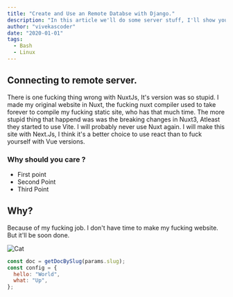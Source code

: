 ```yaml
---
title: "Create and Use an Remote Databse with Django."
description: "In this article we'll do some server stuff, I'll show you how you create a remote postgresql instance on a virtual machine and connect with your django project."
author: "vivekascoder"
date: "2020-01-01"
tags:
  - Bash
  - Linux
---
```


## Connecting to remote server.

There is one fucking thing wrong with NuxtJs, It's version was so stupid. I made my original website in Nuxt, the fucking nuxt compiler used to take forever to compile my fucking static site, who has that much time. The more stupid thing that happend was was the breaking changes in Nuxt3, Atleast they started to use Vite. I will probably never use Nuxt again. I will make this site with Next.Js, I think it's a better choice to use react than to fuck yourself with Vue versions.

### Why should you care ?

- First point
- Second Point
- Third Point

## Why?

Because of my fucking job. I don't have time to make my fucking website. But it'll be soon done.

![Cat](https://placekitten.com/1200/1200)

```js
const doc = getDocBySlug(params.slug);
const config = {
  hello: "World",
  what: "Up",
};
```
